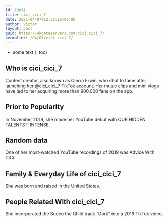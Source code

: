 ```yaml
---
id: 13011
title: cici_cici_7
date: 2021-04-07T12:39:12+00:00
author: victor
layout: post
guid: https://ukdataservers.com/cici_cici_7/
permalink: /04/07/cici_cici_7/
---
```


* some text
{: toc}


## Who is cici_cici_7



Content creator, also known as Cierra Erwin, who shot to fame after launching her @cici_cici_7 TikTok account. Her music clips and mini vlogs have led to her acquiring more than 900,000 fans on the app.

                
                
                
## Prior to Popularity



In November 2018, she made her YouTube debut with OUR HIDDEN TALENTS !! INTENSE.

                
                
                
## Random data



One of her most-watched YouTube recordings of 2019 was Advice With CiCi.

                
                
                
## Family & Everyday Life of cici_cici_7



She was born and raised in the United States.

                
                
                
## People Related With cici_cici_7



She incorporated the Sueco the Child track &#8220;Dork&#8221; into a 2019 TikTok video.

                
              
            
          
          
          